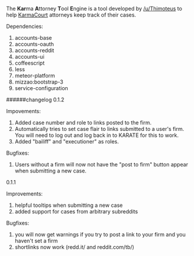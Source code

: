 The **Kar**ma **A**ttorney **T**ool **E**ngine is a tool developed by [/u/Thimoteus](https://www.reddit.com/user/Thimoteus) to help [KarmaCourt](https://www.reddit.com/r/KarmaCourt) attorneys keep track of their cases.

Dependencies: 

1. accounts-base
2. accounts-oauth
3. accounts-reddit
4. accounts-ui
5. coffeescript
6. less
7. meteor-platform
8. mizzao:bootstrap-3
9. service-configuration

######changelog
0.1.2

Impovements:

1. Added case number and role to links posted to the firm.
2. Automatically tries to set case flair to links submitted to a user's firm. You will need to log out and log back in to KARATE for this to work.
3. Added "bailiff" and "executioner" as roles.

Bugfixes:

1. Users without a firm will now not have the "post to firm" button appear when submitting a new case.

0.1.1

Improvements:

1. helpful tooltips when submitting a new case
2. added support for cases from arbitrary subreddits

Bugfixes:

1. you will now get warnings if you try to post a link to your firm and you haven't set a firm
2. shortlinks now work (redd.it/ and reddit.com/tb/)
